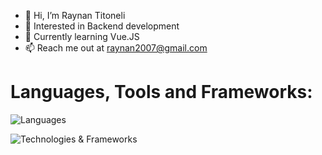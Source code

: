- 👋 Hi, I’m Raynan Titoneli
- 👀 Interested in Backend development
- 🌱 Currently learning Vue.JS
- 📫 Reach me out at raynan2007@gmail.com

[//]: #![Github_Stats](https://github-readme-stats.vercel.app/api?username=tiktoneli&show_icons=true&hide_border=true)

<h1 align="left">Languages, Tools and Frameworks:</h1>

![Languages](https://skillicons.dev/icons?i=html,css,js,ts,git,bootstrap)

![Technologies & Frameworks](https://skillicons.dev/icons?i=react,tailwind,nodejs,figma,postgres,java)
